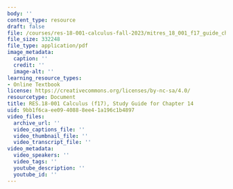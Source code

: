 ```yaml
---
body: ''
content_type: resource
draft: false
file: /courses/res-18-001-calculus-fall-2023/mitres_18_001_f17_guide_ch14.pdf
file_size: 332248
file_type: application/pdf
image_metadata:
  caption: ''
  credit: ''
  image-alt: ''
learning_resource_types:
- Online Textbook
license: https://creativecommons.org/licenses/by-nc-sa/4.0/
resourcetype: Document
title: RES.18-001 Calculus (f17), Study Guide for Chapter 14
uid: 9bb1f6ca-ee09-4088-8ee4-1a196c1b4897
video_files:
  archive_url: ''
  video_captions_file: ''
  video_thumbnail_file: ''
  video_transcript_file: ''
video_metadata:
  video_speakers: ''
  video_tags: ''
  youtube_description: ''
  youtube_id: ''
---
```


